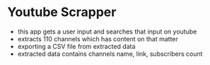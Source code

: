 
# Youtube Scrapper

* this app gets a user input and searches that input on youtube
* extracts 110 channels which has content on that matter
* exporting a CSV file from extracted data
* extracted data contains channels name, link, subscribers count